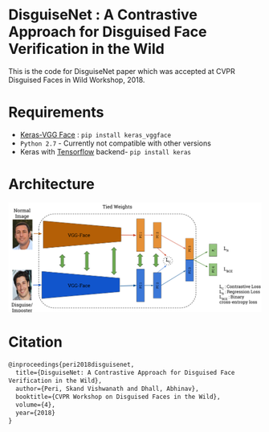 # DisguiseNet : A Contrastive Approach for Disguised Face Verification in the Wild
This is the code for DisguiseNet paper which was accepted at CVPR Disguised Faces in Wild Workshop, 2018.

# Requirements
- [Keras-VGG Face](https://github.com/rcmalli/keras-vggface) : `pip install keras_vggface`
- `Python 2.7` - Currently not compatible with other versions
- Keras with [Tensorflow](https://www.tensorflow.org/install) backend- `pip install keras`

# Architecture
![](arch.png)

# Citation
```
@inproceedings{peri2018disguisenet,
  title={DisguiseNet: A Contrastive Approach for Disguised Face Verification in the Wild},
  author={Peri, Skand Vishwanath and Dhall, Abhinav},
  booktitle={CVPR Workshop on Disguised Faces in the Wild},
  volume={4},
  year={2018}
}
```
